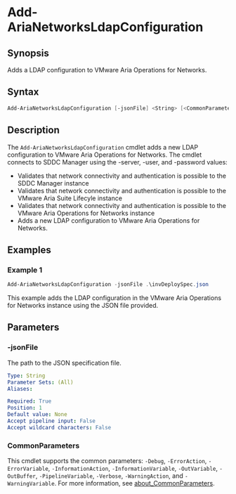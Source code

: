 # Add-AriaNetworksLdapConfiguration

## Synopsis

Adds a LDAP configuration to VMware Aria Operations for Networks.

## Syntax

```powershell
Add-AriaNetworksLdapConfiguration [-jsonFile] <String> [<CommonParameters>]
```

## Description

The `Add-AriaNetworksLdapConfiguration` cmdlet adds a new LDAP configuration to VMware Aria Operations
for Networks.
The cmdlet connects to SDDC Manager using the -server, -user, and -password values:

- Validates that network connectivity and authentication is possible to the SDDC Manager instance
- Validates that network connectivity and authentication is possible to the VMware Aria Suite Lifecyle instance
- Validates that network connectivity and authentication is possible to the VMware Aria Operations for Networks instance
- Adds a new LDAP configuration to VMware Aria Operations for Networks.

## Examples

### Example 1

```powershell
Add-AriaNetworksLdapConfiguration -jsonFile .\invDeploySpec.json
```

This example adds the LDAP configuration in the VMware Aria Operations for Networks instance using the JSON file provided.

## Parameters

### -jsonFile

The path to the JSON specification file.

```yaml
Type: String
Parameter Sets: (All)
Aliases:

Required: True
Position: 1
Default value: None
Accept pipeline input: False
Accept wildcard characters: False
```

### CommonParameters

This cmdlet supports the common parameters: `-Debug`, `-ErrorAction`, `-ErrorVariable`, `-InformationAction`, `-InformationVariable`, `-OutVariable`, `-OutBuffer`, `-PipelineVariable`, `-Verbose`, `-WarningAction`, and `-WarningVariable`. For more information, see [about_CommonParameters](http://go.microsoft.com/fwlink/?LinkID=113216).
